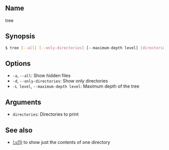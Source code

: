 ## Name

tree

## Synopsis

```sh
$ tree [--all] [--only-directories] [--maximum-depth level] [directories...]
```

## Options

-   `-a`, `--all`: Show hidden files
-   `-d`, `--only-directories`: Show only directories
-   `-L level`, `--maximum-depth level`: Maximum depth of the tree

## Arguments

-   `directories`: Directories to print

## See also

-   [`ls`(1)](help://man/1/ls) to show just the contents of one directory
